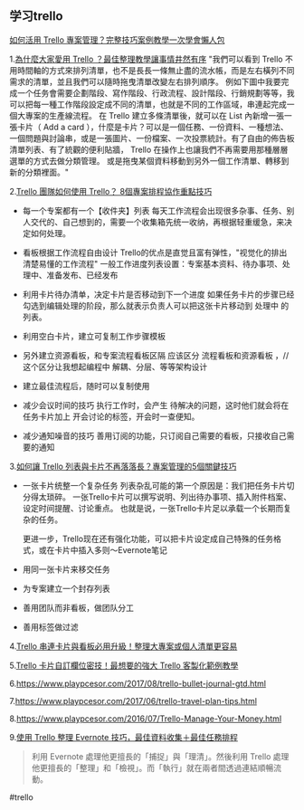 ## 学习trello

[如何活用 Trello 專案管理？完整技巧案例教學一次學會懶人包](https://www.playpcesor.com/2019/03/trello.html)

1.[為什麼大家愛用 Trello ？最佳整理教學讓事情井然有序](https://www.playpcesor.com/2015/06/trello.html)
	"我們可以看到 Trello 不用時間軸的方式來排列清單，也不是長長一條無止盡的流水帳，而是左右橫列不同需求的清單，並且我們可以隨時拖曳清單改變左右排列順序。 例如下圖中我要完成一个任务會需要企劃階段、寫作階段、行政流程、設計階段、行銷規劃等等，我可以把每一種工作階段設定成不同的清單，也就是不同的工作區域，串連起完成一個大專案的生產線流程。 在 Trello 建立多條清單後，就可以在 List 內新增一張一張卡片（ Add a card ），什麼是卡片？可以是一個任務、一份資料、一種想法、一個問題與討論串，或是一張圖片、一份檔案、一次投票統計。有了自由的佈告板清單列表、有了統觀的便利貼牆， Trello 在操作上也讓我們不再需要用那種層層選單的方式去做分類管理。 或是拖曳某個資料移動到另外一個工作清單、轉移到新的分類裡面。"

2.[Trello 團隊如何使用 Trello？ 8個專案排程協作重點技巧](https://www.playpcesor.com/2017/02/trello-trello-8.html)
- 每一个专案都有一个【收件夹】列表
	每天工作流程会出现很多杂事、任务、别人交代的、自己想到的，需要一个收集箱先统一收纳，再根据轻重缓急，来决定如何处理。
- 看板根据工作流程自由设计
	Trello的优点是直觉且富有弹性，"视觉化的排出清楚易懂的工作流程"
	一般工作进度列表设置：专案基本资料、待办事项、处理中、准备发布、已经发布
- 利用卡片待办清单，决定卡片是否移动到下一个进度
	如果任务卡片的步骤已经勾选到编辑处理的阶段，那么就表示负责人可以把这张卡片移动到 处理中 的列表。
- 利用空白卡片，建立可复制工作步骤模板
- 另外建立资源看板，和专案流程看板区隔
	应该区分 流程看板和资源看板 ，//这个区分让我想起编程中 解耦、分层、等等架构设计
- 建立最佳流程后，随时可以复制使用
	
- 减少会议时间的技巧
	执行工作时，会产生 待解决的问题，这时他们就会将在任务卡片加上 开会讨论的标签，开会时一查便知。
- 减少通知噪音的技巧
	善用订阅的功能，只订阅自己需要的看板，只接收自己需要的通知


3.[如何讓 Trello 列表與卡片不再落落長？專案管理的5個關鍵技巧](https://www.playpcesor.com/2017/07/trello-5.html)
- 一张卡片统整一个复杂任务
	列表杂乱可能的第一个原因是：我们把任务卡片切分得太琐碎。
	一张Trello卡片可以撰写说明、列出待办事项、插入附件档案、设定时间提醒、讨论重点。
	也就是说，一张Trello卡片足以承载一个长期而复杂的任务。
	
	更进一步，Trello现在还有强化功能，可以把卡片设定成自己特殊的任务格式，或在卡片中插入多则～Evernote笔记
		
- 用同一张卡片来移交任务
- 为专案建立一个封存列表
- 善用团队而非看板，做团队分工
- 善用标签做过滤

4.[Trello 串連卡片與看板必用升級！整理大專案或個人清單更容易](https://www.playpcesor.com/2017/09/trello-Related-Cards-Boards.html)

5.[Trello 卡片自訂欄位密技！最想要的強大 Trello 客製化範例教學](https://www.playpcesor.com/2016/08/trello-custom-fields-power-ups.html)

6.https://www.playpcesor.com/2017/08/trello-bullet-journal-gtd.html

7.https://www.playpcesor.com/2017/06/trello-travel-plan-tips.html

8.https://www.playpcesor.com/2016/07/Trello-Manage-Your-Money.html

9.[使用 Trello 整理 Evernote 技巧，最佳資料收集＋最佳任務排程](https://www.playpcesor.com/2017/06/trello-evernote.html)

> 利用 Evernote 處理他更擅長的「捕捉」與「理清」。然後利用 Trello 處理他更擅長的「整理」和「檢視」。而「執行」就在兩者間透過連結順暢流動。

#trello




